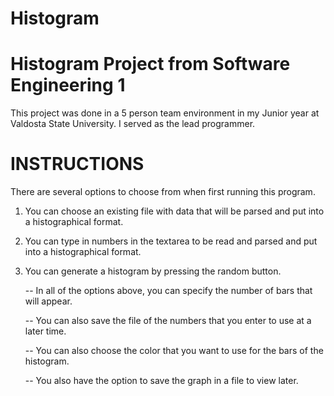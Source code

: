 Histogram
=========

Histogram Project from Software Engineering 1
=============================================

This project was done in a 5 person team environment in my Junior year at Valdosta State University.
I served as the lead programmer.

INSTRUCTIONS
============

There are several options to choose from when first running this program.

1. You can choose an existing file with data that will be parsed and put into a histographical format.

2. You can type in numbers in the textarea to be read and parsed and put into a histographical format.

3. You can generate a histogram by pressing the random button.

   -- In all of the options above, you can specify the number of bars that will appear.
   
   -- You can also save the file of the numbers that you enter to use at a later time.
   
   -- You can also choose the color that you want to use for the bars of the histogram.
   
   -- You also have the option to save the graph in a file to view later.
